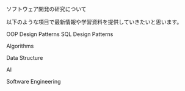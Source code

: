 ソフトウェア開発の研究について

以下のような項目で最新情報や学習資料を提供していきたいと思います。

OOP Design Patterns
SQL Design Patterns

Algorithms

Data Structure

AI

Software Engineering


